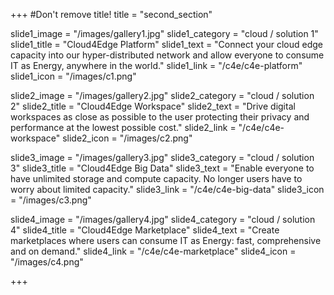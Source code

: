 +++
#Don't remove title!
title = "second_section"

slide1_image = "/images/gallery1.jpg"
slide1_category = "cloud / solution 1"
slide1_title = "Cloud4Edge Platform"
slide1_text = "Connect your cloud edge capacity into our hyper-distributed network and allow everyone to consume IT as Energy, anywhere in the world."
slide1_link = "/c4e/c4e-platform"
slide1_icon = "/images/c1.png"

slide2_image = "/images/gallery2.jpg"
slide2_category = "cloud / solution 2"
slide2_title = "Cloud4Edge Workspace"
slide2_text = "Drive digital workspaces as close as possible to the user protecting their privacy and performance at the lowest possible cost."
slide2_link = "/c4e/c4e-workspace"
slide2_icon = "/images/c2.png"

slide3_image = "/images/gallery3.jpg"
slide3_category = "cloud / solution 3"
slide3_title = "Cloud4Edge Big Data"
slide3_text = "Enable everyone to have unlimited storage and compute capacity. No longer users have to worry about limited capacity."
slide3_link = "/c4e/c4e-big-data"
slide3_icon = "/images/c3.png"

slide4_image = "/images/gallery4.jpg"
slide4_category = "cloud / solution 4"
slide4_title = "Cloud4Edge Marketplace"
slide4_text = "Create marketplaces where users can consume IT as Energy: fast, comprehensive and on demand."
slide4_link = "/c4e/c4e-marketplace"
slide4_icon = "/images/c4.png"


+++
